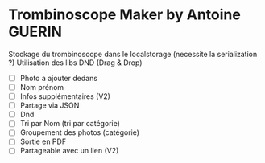 # Trombinoscope Maker by Antoine GUERIN

Stockage du trombinoscope dans le localstorage (necessite la serialization ?)
Utilisation des libs DND (Drag & Drop)

- [ ] Photo a ajouter dedans
- [ ] Nom prénom
- [ ] Infos supplémentaires (V2)
- [ ] Partage via JSON
- [ ] Dnd
- [ ] Tri par Nom (tri par catégorie)
- [ ] Groupement des photos (catégorie)
- [ ] Sortie en PDF
- [ ] Partageable avec un lien (V2)